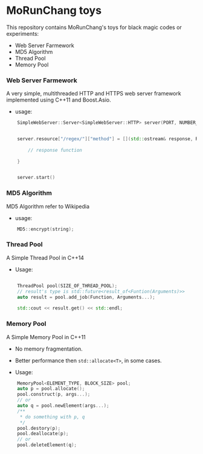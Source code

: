 MoRunChang toys
===========

This repository contains MoRunChang's toys for black magic codes or experiments:

* Web Server Farmework
* MD5 Algorithm
* Thread Pool
* Memory Pool



### Web Server Farmework

A very simple, multithreaded HTTP and HTTPS web server framework implemented using C++11 and Boost.Asio.

+ usage:
```c++
    SimpleWebServer::Server<SimpleWebServer::HTTP> server(PORT, NUMBER_OF_THREAD);  // or HTTPS


    server.resource["/regex/"]["method"] = [](std::ostream& response, Resquest& request) {
        
        // response function
        
    }


    server.start()

```


### MD5 Algorithm

MD5 Algorithm refer to Wikipedia

+ usage:

```c++
    MD5::encrypt(string);
```


### Thread Pool

A Simple Thread Pool in C++14

+ Usage:
```C++

    ThreadPool pool(SIZE_OF_THREAD_POOL);
    // result's type is std::future<result_of<Funtion(Arguments)>>
    auto result = pool.add_job(Function, Arguments...);
    
    std::cout << result.get() << std::endl;
```


### Memory Pool

A Simple Memory Pool in C++11

+ No memory fragmentation.

+ Better performance then `std::allocate<T>`, in some cases.

+ Usage:
```C++
    MemoryPool<ELEMENT_TYPE, BLOCK_SIZE> pool;
    auto p = pool.allocate();
    pool.construct(p, args...);
    // or
    auto q = pool.newElement(args...);
    /**
     * do something with p, q
     */
    pool.destory(p);
    pool.deallocate(p);
    // or
    pool.deleteElement(q);
    
```






